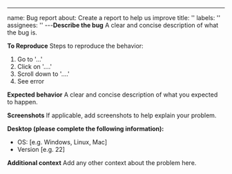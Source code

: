 ---

name: Bug report about: Create a report to help us improve title: '' labels: '' assignees: '' ---**Describe the bug** A
clear and concise description of what the bug is.

**To Reproduce** Steps to reproduce the behavior:

1. Go to '...'
2. Click on '....'
3. Scroll down to '....'
4. See error

**Expected behavior** A clear and concise description of what you expected to happen.

**Screenshots** If applicable, add screenshots to help explain your problem.

**Desktop (please complete the following information):**

- OS: [e.g. Windows, Linux, Mac]
- Version [e.g. 22]

**Additional context** Add any other context about the problem here.
